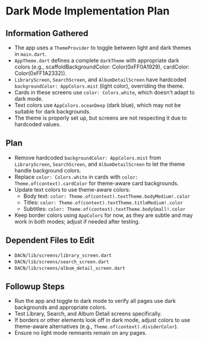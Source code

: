 # Dark Mode Implementation Plan

## Information Gathered
- The app uses a `ThemeProvider` to toggle between light and dark themes in `main.dart`.
- `AppTheme.dart` defines a complete `darkTheme` with appropriate dark colors (e.g., scaffoldBackgroundColor: Color(0xFF0A1929), cardColor: Color(0xFF1A2332)).
- `LibraryScreen`, `SearchScreen`, and `AlbumDetailScreen` have hardcoded `backgroundColor: AppColors.mist` (light color), overriding the theme.
- Cards in these screens use `color: Colors.white`, which doesn't adapt to dark mode.
- Text colors use `AppColors.oceanDeep` (dark blue), which may not be suitable for dark backgrounds.
- The theme is properly set up, but screens are not respecting it due to hardcoded values.

## Plan
- Remove hardcoded `backgroundColor: AppColors.mist` from `LibraryScreen`, `SearchScreen`, and `AlbumDetailScreen` to let the theme handle background colors.
- Replace `color: Colors.white` in cards with `color: Theme.of(context).cardColor` for theme-aware card backgrounds.
- Update text colors to use theme-aware colors:
  - Body text: `color: Theme.of(context).textTheme.bodyMedium!.color`
  - Titles: `color: Theme.of(context).textTheme.titleMedium!.color`
  - Subtitles: `color: Theme.of(context).textTheme.bodySmall!.color`
- Keep border colors using `AppColors` for now, as they are subtle and may work in both modes; adjust if needed after testing.

## Dependent Files to Edit
- `DACN/lib/screens/library_screen.dart`
- `DACN/lib/screens/search_screen.dart`
- `DACN/lib/screens/album_detail_screen.dart`

## Followup Steps
- Run the app and toggle to dark mode to verify all pages use dark backgrounds and appropriate colors.
- Test Library, Search, and Album Detail screens specifically.
- If borders or other elements look off in dark mode, adjust colors to use theme-aware alternatives (e.g., `Theme.of(context).dividerColor`).
- Ensure no light mode remnants remain on any pages.
